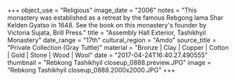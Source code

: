 +++
object_use = "Religious"
image_date = "2006"
notes = "This monastery was established as a retreat by the famous Rebgong lama Shar Kelden Gyatso in 1648. See the book on this monastery's founder by Victoria Sujata, Brill Press."
title = "Assembly Hall Exterior, Tashikhyil Monastery"
date_range = "17th"
cultural_region = "Amdo"
source_title = "Private Collection (Gray Tuttle)"
material = "Bronze | Clay | Copper | Cotton | Gold | Stone | Wood | Wool"
date = "2017-04-24T16:40:27.490555"
thumbnail = "Rebkong Tashikhyil closeup_0888.preview.JPG"
image = "Rebkong Tashikhyil closeup_0888.2000x2000.JPG"
+++
